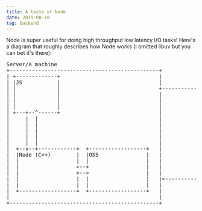 ```yaml
---
title: A taste of Node
date: 2019-08-10
tag: Backend
---
```


Node is super useful for doing high throughput low latency I/O tasks! Here's a diagram
that roughly describes how Node works (I omitted libuv but you can bet it's there):

<pre style="overflow: scroll">
Server/A machine                                               World/Another machine  
+-----------------------------------------------+              +-------------+
| +-------------+                               |              |             |
| |JS           |                               |              |             |
| |             |                               +--------------&gt;             |
| |             |                               |              |             |
| |             |                               |              |             |
| |             |                               |              +-----+-------+
| +---+--^------+                               |                    |
|     |  |                                      |                    |
|     |  |                                      |                    |
|     |  |                                      |                    |
|     |  |                                      |                    |
|     |  |                                      |                    |
|  +--v--+------------+  +------------------+   |                    |
|  |Node (C++)        |  |OSS               |   |                    |
|  |                  |  |                  |   |                    |
|  |                  &lt;--+                  |   |                    |
|  |                  +--&gt;                  |   |                    |
|  |                  |  |                  |   |&lt;-------------------+
|  |                  |  |                  |   |
|  +------------------+  +------------------+   |
|                                               |
+-----------------------------------------------+
</pre>
